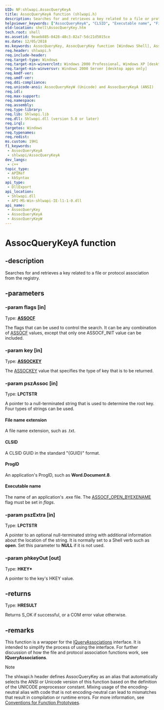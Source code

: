 ```yaml
---
UID: NF:shlwapi.AssocQueryKeyA
title: AssocQueryKeyA function (shlwapi.h)
description: Searches for and retrieves a key related to a file or protocol association from the registry. (ANSI)
helpviewer_keywords: ["AssocQueryKeyA", "CLSID", "Executable name", "File name extension", "ProgID", "shlwapi/AssocQueryKeyA"]
old-location: shell\AssocQueryKey.htm
tech.root: shell
ms.assetid: 9eaeb885-0428-48c3-82a7-5dc21d5015ce
ms.date: 12/05/2018
ms.keywords: AssocQueryKey, AssocQueryKey function [Windows Shell], AssocQueryKeyA, AssocQueryKeyW, CLSID, Executable name, File name extension, ProgID, _win32_AssocQueryKey, shell.AssocQueryKey, shlwapi/AssocQueryKey, shlwapi/AssocQueryKeyA, shlwapi/AssocQueryKeyW
req.header: shlwapi.h
req.include-header: 
req.target-type: Windows
req.target-min-winverclnt: Windows 2000 Professional, Windows XP [desktop apps only]
req.target-min-winversvr: Windows 2000 Server [desktop apps only]
req.kmdf-ver: 
req.umdf-ver: 
req.ddi-compliance: 
req.unicode-ansi: AssocQueryKeyW (Unicode) and AssocQueryKeyA (ANSI)
req.idl: 
req.max-support: 
req.namespace: 
req.assembly: 
req.type-library: 
req.lib: Shlwapi.lib
req.dll: Shlwapi.dll (version 5.0 or later)
req.irql: 
targetos: Windows
req.typenames: 
req.redist: 
ms.custom: 19H1
f1_keywords:
 - AssocQueryKeyA
 - shlwapi/AssocQueryKeyA
dev_langs:
 - c++
topic_type:
 - APIRef
 - kbSyntax
api_type:
 - DllExport
api_location:
 - Shlwapi.dll
 - API-MS-Win-shlwapi-IE-l1-1-0.dll
api_name:
 - AssocQueryKey
 - AssocQueryKeyA
 - AssocQueryKeyW
---
```


# AssocQueryKeyA function


## -description

Searches for and retrieves a key related to a file or protocol association from the registry.

## -parameters

### -param flags [in]

Type: <b><a href="/windows/win32/shell/assocf_str">ASSOCF</a></b>

The flags that can be used to control the search. It can be any combination of <a href="/windows/win32/shell/assocf_str">ASSOCF</a> values, except that only one ASSOCF_INIT value can be included.

### -param key [in]

Type: <b><a href="/windows/desktop/api/shlwapi/ne-shlwapi-assockey">ASSOCKEY</a></b>

The <a href="/windows/desktop/api/shlwapi/ne-shlwapi-assockey">ASSOCKEY</a> value that specifies the type of key that is to be returned.

### -param pszAssoc [in]

Type: <b>LPCTSTR</b>

A pointer to a null-terminated string that is used to determine the root key. Four types of strings can be used.



#### File name extension

A file name extension, such as .txt.



#### CLSID

A CLSID GUID in the standard "{GUID}" format.



#### ProgID

An application's ProgID, such as <b>Word.Document.8</b>.



#### Executable name

The name of an application's .exe file. The <a href="/windows/win32/api/shlwapi/ne-shlwapi-url_scheme">ASSOCF_OPEN_BYEXENAME</a> flag must be set in <i>flags</i>.

### -param pszExtra [in]

Type: <b>LPCTSTR</b>

A pointer to an optional null-terminated string with additional information about the location of the string. It is normally set to a Shell verb such as <b>open</b>. Set this parameter to <b>NULL</b> if it is not used.

### -param phkeyOut [out]

Type: <b>HKEY*</b>

A pointer to the key's HKEY value.

## -returns

Type: <b>HRESULT</b>

Returns S_OK if successful, or a COM error value otherwise.

## -remarks

This function is a wrapper for the <a href="/windows/desktop/api/shlwapi/nn-shlwapi-iqueryassociations">IQueryAssociations</a> interface. It is intended to simplify the process of using the interface. For further discussion of how the file and protocol association functions work, see <b>IQueryAssociations</b>.




> [!NOTE]
> The shlwapi.h header defines AssocQueryKey as an alias that automatically selects the ANSI or Unicode version of this function based on the definition of the UNICODE preprocessor constant. Mixing usage of the encoding-neutral alias with code that is not encoding-neutral can lead to mismatches that result in compilation or runtime errors. For more information, see [Conventions for Function Prototypes](/windows/win32/intl/conventions-for-function-prototypes).
